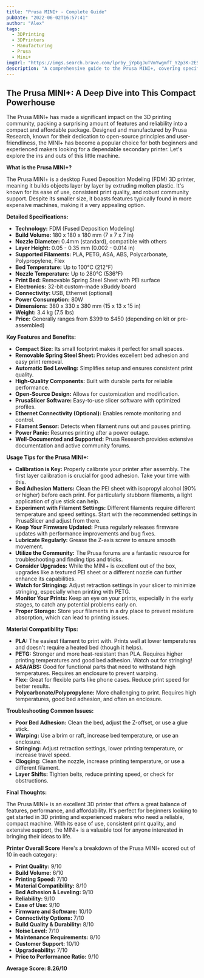 ```yaml
---
title: "Prusa MINI+ - Complete Guide"
pubDate: "2022-06-02T16:57:41"
author: "Alex"
tags:
  - 3DPrinting
  - 3DPrinters
  - Manufacturing
  - Prusa
  - Mini+
imgUrl: "https://imgs.search.brave.com/lprby_jYpGgJuTVmYwgmfT_Y2p3K-2ESD1JJlD0cNaQ/rs:fit:860:0:0:0/g:ce/aHR0cHM6Ly9tLm1l/ZGlhLWFtYXpvbi5j/b20vaW1hZ2VzL0kv/NzF2RmFXWFA5aEwu/anBn"
description: "A comprehensive guide to the Prusa MINI+, covering specifications, usage tips, and comparisons with similar products."
---
```


## The Prusa MINI+: A Deep Dive into This Compact Powerhouse

The Prusa MINI+ has made a significant impact on the 3D printing community, packing a surprising amount of features and reliability into a compact and affordable package. Designed and manufactured by Prusa Research, known for their dedication to open-source principles and user-friendliness, the MINI+ has become a popular choice for both beginners and experienced makers looking for a dependable secondary printer. Let's explore the ins and outs of this little machine.

**What is the Prusa MINI+?**

The Prusa MINI+ is a desktop Fused Deposition Modeling (FDM) 3D printer, meaning it builds objects layer by layer by extruding molten plastic. It's known for its ease of use, consistent print quality, and robust community support. Despite its smaller size, it boasts features typically found in more expensive machines, making it a very appealing option.

**Detailed Specifications:**

*   **Technology:** FDM (Fused Deposition Modeling)
*   **Build Volume:** 180 x 180 x 180 mm (7 x 7 x 7 in)
*   **Nozzle Diameter:** 0.4mm (standard), compatible with others
*   **Layer Height:** 0.05 - 0.35 mm (0.002 - 0.014 in)
*   **Supported Filaments:** PLA, PETG, ASA, ABS, Polycarbonate, Polypropylene, Flex
*   **Bed Temperature:** Up to 100°C (212°F)
*   **Nozzle Temperature:** Up to 280°C (536°F)
*   **Print Bed:** Removable Spring Steel Sheet with PEI surface
*   **Electronics:** 32-bit custom-made xBuddy board
*   **Connectivity:** USB, Ethernet (optional)
*   **Power Consumption:** 80W
*   **Dimensions:** 380 x 330 x 380 mm (15 x 13 x 15 in)
*   **Weight:** 3.4 kg (7.5 lbs)
*   **Price:** Generally ranges from $399 to $450 (depending on kit or pre-assembled)

**Key Features and Benefits:**

*   **Compact Size:** Its small footprint makes it perfect for small spaces.
*   **Removable Spring Steel Sheet:** Provides excellent bed adhesion and easy print removal.
*   **Automatic Bed Leveling:** Simplifies setup and ensures consistent print quality.
*   **High-Quality Components:** Built with durable parts for reliable performance.
*   **Open-Source Design:** Allows for customization and modification.
*   **PrusaSlicer Software:** Easy-to-use slicer software with optimized profiles.
*   **Ethernet Connectivity (Optional):** Enables remote monitoring and control.
*   **Filament Sensor:** Detects when filament runs out and pauses printing.
*   **Power Panic:** Resumes printing after a power outage.
*   **Well-Documented and Supported:** Prusa Research provides extensive documentation and active community forums.

**Usage Tips for the Prusa MINI+:**

*   **Calibration is Key:** Properly calibrate your printer after assembly. The first layer calibration is crucial for good adhesion. Take your time with this.
*   **Bed Adhesion Matters:** Clean the PEI sheet with isopropyl alcohol (90% or higher) before each print. For particularly stubborn filaments, a light application of glue stick can help.
*   **Experiment with Filament Settings:** Different filaments require different temperature and speed settings. Start with the recommended settings in PrusaSlicer and adjust from there.
*   **Keep Your Firmware Updated:** Prusa regularly releases firmware updates with performance improvements and bug fixes.
*   **Lubricate Regularly:** Grease the Z-axis screw to ensure smooth movement.
*   **Utilize the Community:** The Prusa forums are a fantastic resource for troubleshooting and finding tips and tricks.
*   **Consider Upgrades:** While the MINI+ is excellent out of the box, upgrades like a textured PEI sheet or a different nozzle can further enhance its capabilities.
*   **Watch for Stringing:** Adjust retraction settings in your slicer to minimize stringing, especially when printing with PETG.
*   **Monitor Your Prints:** Keep an eye on your prints, especially in the early stages, to catch any potential problems early on.
*   **Proper Storage:** Store your filaments in a dry place to prevent moisture absorption, which can lead to printing issues.

**Material Compatibility Tips:**

*   **PLA:** The easiest filament to print with. Prints well at lower temperatures and doesn't require a heated bed (though it helps).
*   **PETG:** Stronger and more heat-resistant than PLA. Requires higher printing temperatures and good bed adhesion.  Watch out for stringing!
*   **ASA/ABS:** Good for functional parts that need to withstand high temperatures. Requires an enclosure to prevent warping.
*   **Flex:**  Great for flexible parts like phone cases. Reduce print speed for better results.
*   **Polycarbonate/Polypropylene:** More challenging to print. Requires high temperatures, good bed adhesion, and often an enclosure.

**Troubleshooting Common Issues:**

*   **Poor Bed Adhesion:** Clean the bed, adjust the Z-offset, or use a glue stick.
*   **Warping:** Use a brim or raft, increase bed temperature, or use an enclosure.
*   **Stringing:** Adjust retraction settings, lower printing temperature, or increase travel speed.
*   **Clogging:** Clean the nozzle, increase printing temperature, or use a different filament.
*   **Layer Shifts:** Tighten belts, reduce printing speed, or check for obstructions.

**Final Thoughts:**

The Prusa MINI+ is an excellent 3D printer that offers a great balance of features, performance, and affordability. It's perfect for beginners looking to get started in 3D printing and experienced makers who need a reliable, compact machine. With its ease of use, consistent print quality, and extensive support, the MINI+ is a valuable tool for anyone interested in bringing their ideas to life.

**Printer Overall Score**
Here's a breakdown of the Prusa MINI+ scored out of 10 in each category:

*   **Print Quality:** 9/10
*   **Build Volume:** 6/10
*   **Printing Speed:** 7/10
*   **Material Compatibility:** 8/10
*   **Bed Adhesion & Leveling:** 9/10
*   **Reliability:** 9/10
*   **Ease of Use:** 9/10
*   **Firmware and Software:** 10/10
*   **Connectivity Options:** 7/10
*   **Build Quality & Durability:** 8/10
*   **Noise Level:** 7/10
*   **Maintenance Requirements:** 8/10
*   **Customer Support:** 10/10
*   **Upgradeability:** 7/10
*   **Price to Performance Ratio:** 9/10

**Average Score: 8.26/10**
